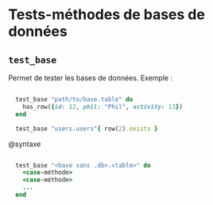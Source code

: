 # Tests-méthodes de bases de données


## `test_base`

Permet de tester les bases de données. Exemple&nbsp;:

~~~ruby

  test_base "path/to/base.table" do
    has_row({id: 12, phil: "Phil", activity: 13})
  end

  test_base "users.users"{ row(2).exists }

~~~

@syntaxe

~~~ruby

  test_base "<base sans .db>.<table>" do
    <case-méthode>
    <case-méthode>
    ...
  end
~~~
